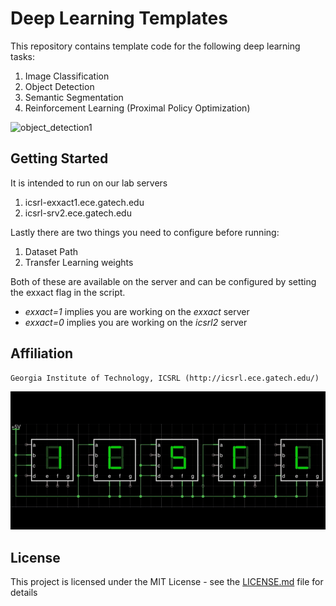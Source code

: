 
# Deep Learning Templates

This repository contains template code for the following deep learning tasks:
1. Image Classification
2. Object Detection
3. Semantic Segmentation
4. Reinforcement Learning (Proximal Policy Optimization)

<img src="object_detection1.jpg" alt="object_detection1" width="128" height="128" />

## Getting Started

It is intended to run on our lab servers
1. icsrl-exxact1.ece.gatech.edu
2. icsrl-srv2.ece.gatech.edu

Lastly there are two things you need to configure before running:
1. Dataset Path
2. Transfer Learning weights

Both of these are available on the server and can be configured by setting the exxact flag in the script.
* *exxact=1* implies you are working on the *exxact* server
* *exxact=0* implies you are working on the *icsrl2* server

## Affiliation 

```
Georgia Institute of Technology, ICSRL (http://icsrl.ece.gatech.edu/)
```

![Alt text](./images/icsrl.png?raw=true "Title")

## License

This project is licensed under the MIT License - see the [LICENSE.md](LICENSE.md) file for details





